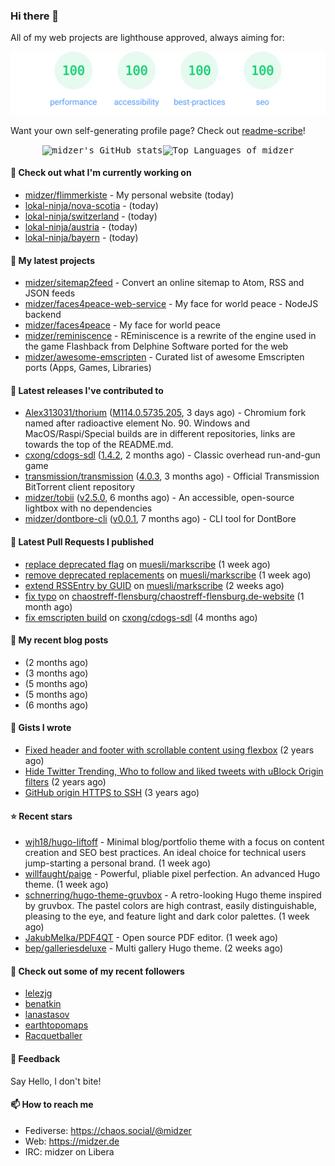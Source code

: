 ### Hi there 👋

All of my web projects are lighthouse approved, always aiming for:

<p align="center">
  <kbd><img src="https://github.com/midzer/midzer/blob/master/lighthouse.svg" alt="Lighthouse score 100s"></kbd>
</p>

Want your own self-generating profile page? Check out [readme-scribe](https://github.com/muesli/readme-scribe)!

<p align="center">
  <kbd><img src="https://github-readme-stats.vercel.app/api?username=midzer&show_icons=true&hide_title=true&hide_border=true&theme=tokyonight" alt="midzer's GitHub stats"><img height="165" src="https://github-readme-stats.vercel.app/api/top-langs/?username=midzer&layout=compact&langs_count=8&hide_border=true&theme=tokyonight" alt="Top Languages of midzer"></kbd>
</p>

#### 👷 Check out what I'm currently working on

- [midzer/flimmerkiste](https://github.com/midzer/flimmerkiste) - My personal website (today)
- [lokal-ninja/nova-scotia](https://github.com/lokal-ninja/nova-scotia) -  (today)
- [lokal-ninja/switzerland](https://github.com/lokal-ninja/switzerland) -  (today)
- [lokal-ninja/austria](https://github.com/lokal-ninja/austria) -  (today)
- [lokal-ninja/bayern](https://github.com/lokal-ninja/bayern) -  (today)

#### 🌱 My latest projects

- [midzer/sitemap2feed](https://github.com/midzer/sitemap2feed) - Convert an online sitemap to Atom, RSS and JSON feeds
- [midzer/faces4peace-web-service](https://github.com/midzer/faces4peace-web-service) - My face for world peace - NodeJS backend
- [midzer/faces4peace](https://github.com/midzer/faces4peace) - My face for world peace
- [midzer/reminiscence](https://github.com/midzer/reminiscence) - REminiscence is a rewrite of the engine used in the game Flashback from Delphine Software ported for the web
- [midzer/awesome-emscripten](https://github.com/midzer/awesome-emscripten) - Curated list of awesome Emscripten ports (Apps, Games, Libraries)

#### 🔭 Latest releases I've contributed to

- [Alex313031/thorium](https://github.com/Alex313031/thorium) ([M114.0.5735.205](https://github.com/Alex313031/thorium/releases/tag/M114.0.5735.205), 3 days ago) - Chromium fork named after radioactive element No. 90. Windows and MacOS/Raspi/Special builds are in different repositories, links are towards the top of the README.md.
- [cxong/cdogs-sdl](https://github.com/cxong/cdogs-sdl) ([1.4.2](https://github.com/cxong/cdogs-sdl/releases/tag/1.4.2), 2 months ago) - Classic overhead run-and-gun game
- [transmission/transmission](https://github.com/transmission/transmission) ([4.0.3](https://github.com/transmission/transmission/releases/tag/4.0.3), 3 months ago) - Official Transmission BitTorrent client repository
- [midzer/tobii](https://github.com/midzer/tobii) ([v2.5.0](https://github.com/midzer/tobii/releases/tag/v2.5.0), 6 months ago) - An accessible, open-source lightbox with no dependencies
- [midzer/dontbore-cli](https://github.com/midzer/dontbore-cli) ([v0.0.1](https://github.com/midzer/dontbore-cli/releases/tag/v0.0.1), 7 months ago) - CLI tool for DontBore

#### 🔨 Latest Pull Requests I published

- [replace deprecated flag](https://github.com/muesli/markscribe/pull/82) on [muesli/markscribe](https://github.com/muesli/markscribe) (1 week ago)
- [remove deprecated replacements](https://github.com/muesli/markscribe/pull/81) on [muesli/markscribe](https://github.com/muesli/markscribe) (1 week ago)
- [extend RSSEntry by GUID](https://github.com/muesli/markscribe/pull/80) on [muesli/markscribe](https://github.com/muesli/markscribe) (2 weeks ago)
- [fix typo](https://github.com/chaostreff-flensburg/chaostreff-flensburg.de-website/pull/4) on [chaostreff-flensburg/chaostreff-flensburg.de-website](https://github.com/chaostreff-flensburg/chaostreff-flensburg.de-website) (1 month ago)
- [fix emscripten build](https://github.com/cxong/cdogs-sdl/pull/759) on [cxong/cdogs-sdl](https://github.com/cxong/cdogs-sdl) (4 months ago)

#### 📜 My recent blog posts

- [](https://midzer.de/eierlikoerkuchen) (2 months ago)
- [](https://midzer.de/a-short-guideline-for-getting-stuff-done-without-ai) (3 months ago)
- [](https://midzer.de/omas-faschingskrapfen) (5 months ago)
- [](https://midzer.de/eine-frage-des-geldes) (5 months ago)
- [](https://midzer.de/avocado-mit-shrimps) (6 months ago)

#### 📓 Gists I wrote

- [Fixed header and footer with scrollable content using flexbox](https://gist.github.com/3893ce8c0bec6f805ec1a7bb3269775d) (2 years ago)
- [Hide Twitter Trending, Who to follow and liked tweets with uBlock Origin filters](https://gist.github.com/1afc39bdf5adbfe0020d1c2212b76b87) (2 years ago)
- [GitHub origin HTTPS to SSH](https://gist.github.com/3ceba8ad7d956e02d9e920b121d8d059) (3 years ago)

#### ⭐ Recent stars

- [wjh18/hugo-liftoff](https://github.com/wjh18/hugo-liftoff) - Minimal blog/portfolio theme with a focus on content creation and SEO best practices. An ideal choice for technical users jump-starting a personal brand. (1 week ago)
- [willfaught/paige](https://github.com/willfaught/paige) - Powerful, pliable pixel perfection. An advanced Hugo theme. (1 week ago)
- [schnerring/hugo-theme-gruvbox](https://github.com/schnerring/hugo-theme-gruvbox) - A retro-looking Hugo theme inspired by gruvbox. The pastel colors are high contrast, easily distinguishable, pleasing to the eye, and feature light and dark color palettes. (1 week ago)
- [JakubMelka/PDF4QT](https://github.com/JakubMelka/PDF4QT) - Open source PDF editor. (1 week ago)
- [bep/galleriesdeluxe](https://github.com/bep/galleriesdeluxe) - Multi gallery Hugo theme. (2 weeks ago)

#### 👯 Check out some of my recent followers

- [lelezjg](https://github.com/lelezjg)
- [benatkin](https://github.com/benatkin)
- [lanastasov](https://github.com/lanastasov)
- [earthtopomaps](https://github.com/earthtopomaps)
- [Racquetballer](https://github.com/Racquetballer)

#### 💬 Feedback

Say Hello, I don't bite!

#### 📫 How to reach me

- Fediverse: https://chaos.social/@midzer
- Web: https://midzer.de
- IRC: midzer on Libera
